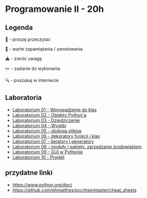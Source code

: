 # Programowanie II - 20h
## Legenda
📖 - proszę przeczytać

📝 - warte zapamiętania / zanotowania

⚠️ - zwróć uwagę

✏️ - zadanie do wykonania

🔍 - poszukaj w internecie

## Laboratoria
- [Laboratorium 01 - Wprowadzenie do klas](lab/01_classes.md)
- [Laboratorium 02 - Obiekty Python'a](lab/02_pythonic_objects.md)
- [Laboratorium 03 - Dziedziczenie](lab/03_inheritance.md)
- [Laboratorium 04 - Wyjątki](lab/04_exceptions.md)
- [Laboratorium 05 - obsługa plików](lab/05_files_serialization.md)
- [Laboratorium 06 - dekoratory funkcji i klas](lab/06_decorators.md)
- [Laboratorium 07 - iteratory i generatory](lab/07_iterators.md)
- [Laboratorium 08 - moduły i pakiety, zarządzanie środowiskiem](#)
- [Laboratorium 09 - GUI w Pythonie](#)
- [Laboratorium 10 - Projekt](#)

## przydatne linki
- https://www.python.org/doc/
- https://github.com/ehmatthes/pcc/tree/master/cheat_sheets

